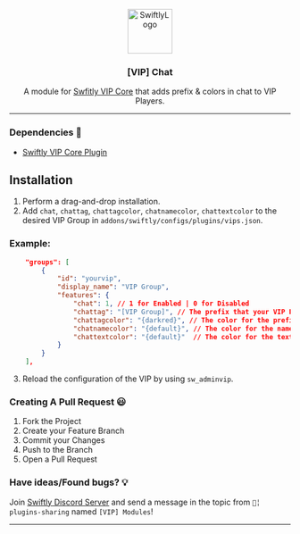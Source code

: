 <p align="center">
  <a href="https://github.com/swiftly-solution/swiftly_movecommands">
    <img src="https://cdn.swiftlycs2.net/swiftly-logo.png" alt="SwiftlyLogo" width="80" height="80">
  </a>

  <h3 align="center">[VIP] Chat</h3>

  <p align="center">
    A module for <a href="https://github.com/swiftly-solution/swiftly_vipcore">Swfitly VIP Core</a> that adds prefix & colors in chat to VIP Players.
    <br/>
  </p>
</p>

---
### Dependencies 📃

- [Swiftly VIP Core Plugin](https://github.com/swiftly-solution/swiftly_vipcore)

## Installation
1. Perform a drag-and-drop installation.
2. Add `chat`, `chattag`, `chattagcolor`, `chatnamecolor`, `chattextcolor` to the desired VIP Group in `addons/swiftly/configs/plugins/vips.json`.
### Example:
```json
	"groups": [
		{
			"id": "yourvip",
			"display_name": "VIP Group",
			"features": {
				"chat": 1, // 1 for Enabled | 0 for Disabled
				"chattag": "[VIP Group]", // The prefix that your VIP Players will have.
				"chattagcolor": "{darkred}", // The color for the prefix that your VIP Players will have.
				"chatnamecolor": "{default}", // The color for the name of your VIP Players.
				"chattextcolor": "{default}"  // The color for the text of your VIP Players (put , if you need to).
			}
		}
	],
```
3. Reload the configuration of the VIP by using `sw_adminvip`.

### Creating A Pull Request 😃

1. Fork the Project
2. Create your Feature Branch
3. Commit your Changes
4. Push to the Branch
5. Open a Pull Request

### Have ideas/Found bugs? 💡
Join [Swiftly Discord Server](https://swiftlycs2.net/discord) and send a message in the topic from `📕╎ plugins-sharing` named `[VIP] Modules`!


---